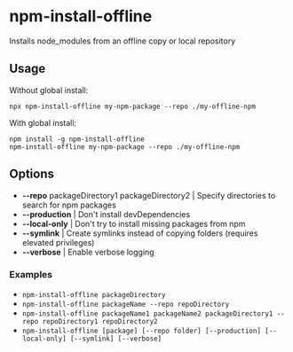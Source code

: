 # npm-install-offline
Installs node_modules from an offline copy or local repository

## Usage
Without global install:
```
npx npm-install-offline my-npm-package --repo ./my-offline-npm
```
With global install:
```
npm install -g npm-install-offline
npm-install-offline my-npm-package --repo ./my-offline-npm
```

## Options
- **--repo** packageDirectory1 packageDirectory2 | Specify directories to search for npm packages
- **--production** | Don't install devDependencies
- **--local-only** | Don't try to install missing packages from npm
- **--symlink** | Create symlinks instead of copying folders (requires elevated privileges)
- **--verbose** | Enable verbose logging

### Examples
- ```npm-install-offline packageDirectory```
- ```npm-install-offline packageName --repo repoDirectory```
- ```npm-install-offline packageName1 packageName2 packageDirectory1 --repo repoDirectory1 repoDirectory2```
- ```npm-install-offline [package] [--repo folder] [--production] [--local-only] [--symlink] [--verbose]```